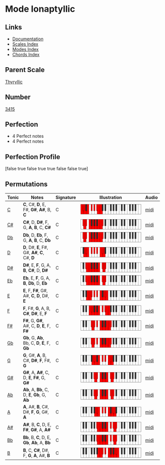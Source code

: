 # Mode Ionaptyllic

## Links

- [Documentation](index.md)
- [Scales Index](Scales.md)
- [Modes Index](Modes.md)
- [Chords Index](Chords.md)

## Parent Scale

[Thyryllic](ScaleThyryllic.md)

## Number

[3415](https://ianring.com/musictheory/scales/3415)

## Perfection

- 4 Perfect notes
- 4 Perfect notes

## Perfection Profile

[false true false true true false false true]

## Permutations

| Tonic | Notes | Signature | Illustration | Audio |
|-------|-------|-----------|--------------|-------|
| [C](ModeCNaturalIonaptyllic.md) | **C**, C#, **D**, E, F#, **G#**, **A#**, B, **C** | C | ![CNaturalIonaptyllic](ModeCNaturalIonaptyllic.png) | [midi](https://github.com/edipermadi/music/blob/main/docs/ModeCNaturalIonaptyllic.mid?raw=true) |
| [C#](ModeCSharpIonaptyllic.md) | **C#**, D, **D#**, F, G, **A**, **B**, C, **C#** | C | ![CSharpIonaptyllic](ModeCSharpIonaptyllic.png) | [midi](https://github.com/edipermadi/music/blob/main/docs/ModeCSharpIonaptyllic.mid?raw=true) |
| [Db](ModeDFlatIonaptyllic.md) | **Db**, D, **Eb**, F, G, **A**, **B**, C, **Db** | C | ![DFlatIonaptyllic](ModeDFlatIonaptyllic.png) | [midi](https://github.com/edipermadi/music/blob/main/docs/ModeDFlatIonaptyllic.mid?raw=true) |
| [D](ModeDNaturalIonaptyllic.md) | **D**, D#, **E**, F#, G#, **A#**, **C**, C#, **D** | C | ![DNaturalIonaptyllic](ModeDNaturalIonaptyllic.png) | [midi](https://github.com/edipermadi/music/blob/main/docs/ModeDNaturalIonaptyllic.mid?raw=true) |
| [D#](ModeDSharpIonaptyllic.md) | **D#**, E, **F**, G, A, **B**, **C#**, D, **D#** | C | ![DSharpIonaptyllic](ModeDSharpIonaptyllic.png) | [midi](https://github.com/edipermadi/music/blob/main/docs/ModeDSharpIonaptyllic.mid?raw=true) |
| [Eb](ModeEFlatIonaptyllic.md) | **Eb**, E, **F**, G, A, **B**, **Db**, D, **Eb** | C | ![EFlatIonaptyllic](ModeEFlatIonaptyllic.png) | [midi](https://github.com/edipermadi/music/blob/main/docs/ModeEFlatIonaptyllic.mid?raw=true) |
| [E](ModeENaturalIonaptyllic.md) | **E**, F, **F#**, G#, A#, **C**, **D**, D#, **E** | C | ![ENaturalIonaptyllic](ModeENaturalIonaptyllic.png) | [midi](https://github.com/edipermadi/music/blob/main/docs/ModeENaturalIonaptyllic.mid?raw=true) |
| [F](ModeFNaturalIonaptyllic.md) | **F**, F#, **G**, A, B, **C#**, **D#**, E, **F** | C | ![FNaturalIonaptyllic](ModeFNaturalIonaptyllic.png) | [midi](https://github.com/edipermadi/music/blob/main/docs/ModeFNaturalIonaptyllic.mid?raw=true) |
| [F#](ModeFSharpIonaptyllic.md) | **F#**, G, **G#**, A#, C, **D**, **E**, F, **F#** | C | ![FSharpIonaptyllic](ModeFSharpIonaptyllic.png) | [midi](https://github.com/edipermadi/music/blob/main/docs/ModeFSharpIonaptyllic.mid?raw=true) |
| [Gb](ModeGFlatIonaptyllic.md) | **Gb**, G, **Ab**, Bb, C, **D**, **E**, F, **Gb** | C | ![GFlatIonaptyllic](ModeGFlatIonaptyllic.png) | [midi](https://github.com/edipermadi/music/blob/main/docs/ModeGFlatIonaptyllic.mid?raw=true) |
| [G](ModeGNaturalIonaptyllic.md) | **G**, G#, **A**, B, C#, **D#**, **F**, F#, **G** | C | ![GNaturalIonaptyllic](ModeGNaturalIonaptyllic.png) | [midi](https://github.com/edipermadi/music/blob/main/docs/ModeGNaturalIonaptyllic.mid?raw=true) |
| [G#](ModeGSharpIonaptyllic.md) | **G#**, A, **A#**, C, D, **E**, **F#**, G, **G#** | C | ![GSharpIonaptyllic](ModeGSharpIonaptyllic.png) | [midi](https://github.com/edipermadi/music/blob/main/docs/ModeGSharpIonaptyllic.mid?raw=true) |
| [Ab](ModeAFlatIonaptyllic.md) | **Ab**, A, **Bb**, C, D, **E**, **Gb**, G, **Ab** | C | ![AFlatIonaptyllic](ModeAFlatIonaptyllic.png) | [midi](https://github.com/edipermadi/music/blob/main/docs/ModeAFlatIonaptyllic.mid?raw=true) |
| [A](ModeANaturalIonaptyllic.md) | **A**, A#, **B**, C#, D#, **F**, **G**, G#, **A** | C | ![ANaturalIonaptyllic](ModeANaturalIonaptyllic.png) | [midi](https://github.com/edipermadi/music/blob/main/docs/ModeANaturalIonaptyllic.mid?raw=true) |
| [A#](ModeASharpIonaptyllic.md) | **A#**, B, **C**, D, E, **F#**, **G#**, A, **A#** | C | ![ASharpIonaptyllic](ModeASharpIonaptyllic.png) | [midi](https://github.com/edipermadi/music/blob/main/docs/ModeASharpIonaptyllic.mid?raw=true) |
| [Bb](ModeBFlatIonaptyllic.md) | **Bb**, B, **C**, D, E, **Gb**, **Ab**, A, **Bb** | C | ![BFlatIonaptyllic](ModeBFlatIonaptyllic.png) | [midi](https://github.com/edipermadi/music/blob/main/docs/ModeBFlatIonaptyllic.mid?raw=true) |
| [B](ModeBNaturalIonaptyllic.md) | **B**, C, **C#**, D#, F, **G**, **A**, A#, **B** | C | ![BNaturalIonaptyllic](ModeBNaturalIonaptyllic.png) | [midi](https://github.com/edipermadi/music/blob/main/docs/ModeBNaturalIonaptyllic.mid?raw=true) |
